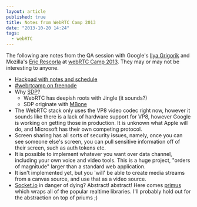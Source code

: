 ```yaml
---
layout: article
published: true
title: Notes from WebRTC Camp 2013
date: "2013-10-20 14:24"
tags: 
  - webRTC
---
```


The following are notes from the QA session with Google's [Ilya Grigorik](http://www.igvita.com/) and Mozilla's [Eric Rescorla](http://rtfm.com/) at [webRTC Camp 2013](http://2013.webrtccamp.com/).  They may or may not be interesting to anyone.

- [Hackpad with notes and schedule](https://hackpad.com/WebRTC-Camp-2013-ViBwUIBkDGh)
- [#webrtcamp on freenode](irc://chat.us.freenode.net/webrtcamp)
- Why [SDP](http://en.wikipedia.org/wiki/Session_Description_Protocol)?  
    - WebRTC has deepish roots with Jingle (it sounds?)
    - SDP originate with [MBone](http://en.wikipedia.org/wiki/Mbone)
- The WebRTC stack only uses the VP8 video codec right now, however it sounds like there is a lack of hardware support for VP8, however Google is working on getting those in production.  It is unknown what Apple will do, and Microsoft has their own competing protocol.  
- Screen sharing has all sorts of security issues, namely, once you can see someone else's screen, you can pull sensitive information off of their screen, such as auth tokens etc.
- It is possible to implement whatever you want over data channel, including your own voice and video tools.  This is a huge project, "orders of magnitude" larger than a standard web application.
- It isn't implemented yet, but you 'will' be able to create media streams from a canvas source, and use that as a video source.
- [Socket.io]() in danger of dying?  Abstract! abstract!  Here comes [primus](https://github.com/primus/primus) which wraps all of the popular realtime libraries.  I'll probably hold out for the abstraction on top of priums ;)   